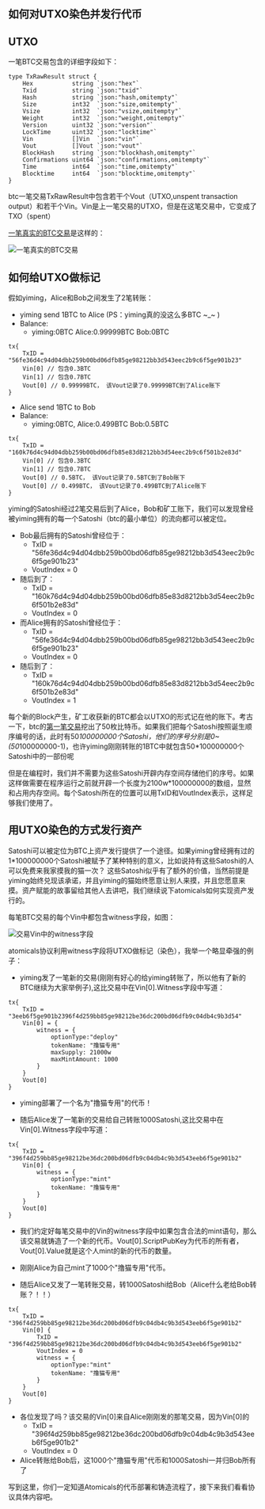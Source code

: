 
## 如何对UTXO染色并发行代币

## UTXO
一笔BTC交易包含的详细字段如下：

``` 
type TxRawResult struct {
	Hex           string `json:"hex"`
	Txid          string `json:"txid"`
	Hash          string `json:"hash,omitempty"`
	Size          int32  `json:"size,omitempty"`
	Vsize         int32  `json:"vsize,omitempty"`
	Weight        int32  `json:"weight,omitempty"`
	Version       uint32 `json:"version"`
	LockTime      uint32 `json:"locktime"`
	Vin           []Vin  `json:"vin"`
	Vout          []Vout `json:"vout"`
	BlockHash     string `json:"blockhash,omitempty"`
	Confirmations uint64 `json:"confirmations,omitempty"`
	Time          int64  `json:"time,omitempty"`
	Blocktime     int64  `json:"blocktime,omitempty"`
}
``` 

btc一笔交易TxRawResult中包含若干个Vout（UTXO,unspent transaction output）和若干个Vin。Vin是上一笔交易的UTXO，但是在这笔交易中，它变成了TXO（spent）

[一笔真实的BTC交易](https://mempool.space/zh/tx/00425a7ef7e3387efcf754c6df2e037025f15b5b1b00bcac1429cb49a3a17353)是这样的：

![一笔真实的BTC交易](https://github.com/yimingWOW/atomicals-core/tree/main/doc/pic/uxto.png)


## 如何给UTXO做标记
假如yiming，Alice和Bob之间发生了2笔转账：

- yiming send 1BTC to Alice    (PS：yiming真的没这么多BTC ~_~ )
- Balance: 
    - yiming:0BTC Alice:0.99999BTC Bob:0BTC
``` 
tx{
    TxID = "56fe36d4c94d04dbb259b00bd06dfb85ge98212bb3d543eec2b9c6f5ge901b23"
    Vin[0] // 包含0.3BTC
    Vin[1] // 包含0.7BTC
    Vout[0] // 0.99999BTC， 该Vout记录了0.99999BTC到了Alice账下
}
``` 

- Alice send 1BTC to Bob
- Balance: 
    - yiming:0BTC, Alice:0.499BTC Bob:0.5BTC
``` 
tx{
    TxID = "160k76d4c94d04dbb259b00bd06dfb85e83d8212bb3d54eec2b9c6f501b2e83d"
    Vin[0] // 包含0.3BTC
    Vin[1] // 包含0.7BTC
    Vout[0] // 0.5BTC， 该Vout记录了0.5BTC到了Bob账下
    Vout[0] // 0.499BTC， 该Vout记录了0.499BTC到了Alice账下
}
``` 


yiming的Satoshi经过2笔交易后到了Alice，Bob和矿工账下，我们可以发现曾经被yiming拥有的每一个Satoshi（btc的最小单位）的流向都可以被定位。

- Bob最后拥有的Satoshi曾经位于：
    - TxID = "56fe36d4c94d04dbb259b00bd06dfb85ge98212bb3d543eec2b9c6f5ge901b23" 
    - VoutIndex = 0
- 随后到了：
    - TxID = "160k76d4c94d04dbb259b00bd06dfb85e83d8212bb3d54eec2b9c6f501b2e83d" 
    - VoutIndex = 0
- 而Alice拥有的Satoshi曾经位于：
    - TxID = "56fe36d4c94d04dbb259b00bd06dfb85ge98212bb3d543eec2b9c6f5ge901b23" 
    - VoutIndex = 0
- 随后到了：
    - TxID = "160k76d4c94d04dbb259b00bd06dfb85e83d8212bb3d54eec2b9c6f501b2e83d" 
    - VoutIndex = 1


每个新的Block产生，矿工收获新的BTC都会以UTXO的形式记在他的账下。考古一下，btc的[第一笔交易](https://mempool.space/zh/tx/4a5e1e4baab89f3a32518a88c31bc87f618f76673e2cc77ab2127b7afdeda33b)挖出了50枚比特币。如果我们把每个Satoshi按照诞生顺序编号的话，此时有50*100000000个Satoshi，他们的序号分别是0~(50*100000000-1)，也许yiming刚刚转账的1BTC中就包含50*100000000个Satoshi中的一部份呢

但是在编程时，我们并不需要为这些Satoshi开辟内存空间存储他们的序号。如果这样做需要在程序运行之前就开辟一个长度为2100w*100000000的数组，显然和占用内存空间。每个Satoshi所在的位置可以用TxID和VoutIndex表示，这样足够我们使用了。

## 用UTXO染色的方式发行资产
Satoshi可以被定位为BTC上资产发行提供了一个途径。如果yiming曾经拥有过的1*100000000个Satoshi被赋予了某种特别的意义，比如说持有这些Satoshi的人可以免费来我家摸我的猫一次？
这些Satoshi似乎有了额外的价值，当然前提是yiming始终兑现该承诺，并且yiming的猫始终愿意让别人来摸，并且您愿意来摸。资产赋能的故事留给其他人去讲吧，我们继续说下atomicals如何实现资产发行的。

每笔BTC交易的每个Vin中都包含witness字段，如图：

![交易Vin中的witness字段](https://github.com/yimingWOW/atomicals-core/tree/main/doc/pic/uxtoDetails.png)

atomicals协议利用witness字段将UTXO做标记（染色），我举一个略显牵强的例子：

- yiming发了一笔新的交易(刚刚有好心的给yiming转账了，所以他有了新的BTC继续为大家举例子),这比交易中在Vin[0].Witness字段中写道：

``` 
tx{
    TxID = "3eeb6f5ge901b2396f4d259bb85ge98212be36dc200bd06dfb9c04db4c9b3d54"
    Vin[0] = {
        witness = {
            optionType:"deploy"
            tokenName: "撸猫专用"
            maxSupply: 21000w
            maxMintAmount: 1000
        }
    }
    Vout[0]
}
``` 

- yiming部署了一个名为"撸猫专用"的代币！

- 随后Alice发了一笔新的交易给自己转账1000Satoshi,这比交易中在Vin[0].Witness字段中写道：
``` 
tx{
    TxID = "396f4d259bb85ge98212be36dc200bd06dfb9c04db4c9b3d543eeb6f5ge901b2"
    Vin[0] {
        witness = {
            optionType:"mint"
            tokenName: "撸猫专用"
        }
    }
    Vout[0]
}
``` 

- 我们约定好每笔交易中的Vin的witness字段中如果包含合法的mint语句，那么该交易就铸造了一个新的代币。Vout[0].ScriptPubKey为代币的所有者，Vout[0].Value就是这个人mint的新的代币的数量。
- 刚刚Alice为自己mint了1000个"撸猫专用"代币。

- 随后Alice又发了一笔转账交易，转1000Satoshi给Bob（Alice什么老给Bob转账？！！）
``` 
tx{
    TxID = "396f4d259bb85ge98212be36dc200bd06dfb9c04db4c9b3d543eeb6f5ge901b2"
    Vin[0] {
        TxID = "396f4d259bb85ge98212be36dc200bd06dfb9c04db4c9b3d543eeb6f5ge901b2"
        VoutIndex = 0
        witness = {
            optionType:"mint"
            tokenName: "撸猫专用"
        }
    }
    Vout[0] 
}
``` 
- 各位发现了吗？该交易的Vin[0]来自Alice刚刚发的那笔交易，因为Vin[0]的        
    - TxID = "396f4d259bb85ge98212be36dc200bd06dfb9c04db4c9b3d543eeb6f5ge901b2"
    - VoutIndex = 0
- Alice转账给Bob后，这1000个"撸猫专用"代币和1000Satoshi一并归Bob所有了

写到这里，你们一定知道Atomicals的代币部署和铸造流程了，接下来我们看看协议具体内容吧。
